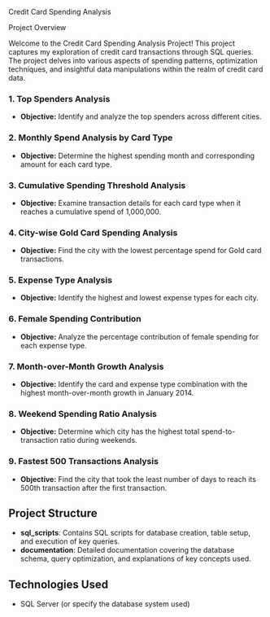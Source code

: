 Credit Card Spending Analysis

Project Overview

Welcome to the Credit Card Spending Analysis Project! This project captures my exploration of credit card transactions through SQL queries. The project delves into various aspects of spending patterns, optimization techniques, and insightful data manipulations within the realm of credit card data.


### 1. **Top Spenders Analysis**
- **Objective:** Identify and analyze the top spenders across different cities.

### 2. **Monthly Spend Analysis by Card Type**
- **Objective:** Determine the highest spending month and corresponding amount for each card type.

### 3. **Cumulative Spending Threshold Analysis**
- **Objective:** Examine transaction details for each card type when it reaches a cumulative spend of 1,000,000.
### 4. **City-wise Gold Card Spending Analysis**
- **Objective:** Find the city with the lowest percentage spend for Gold card transactions.

### 5. **Expense Type Analysis**
- **Objective:** Identify the highest and lowest expense types for each city.

### 6. **Female Spending Contribution**
- **Objective:** Analyze the percentage contribution of female spending for each expense type.

### 7. **Month-over-Month Growth Analysis**
- **Objective:** Identify the card and expense type combination with the highest month-over-month growth in January 2014.

### 8. **Weekend Spending Ratio Analysis**
- **Objective:** Determine which city has the highest total spend-to-transaction ratio during weekends.

### 9. **Fastest 500 Transactions Analysis**
- **Objective:** Find the city that took the least number of days to reach its 500th transaction after the first transaction.

## Project Structure
- **sql_scripts**: Contains SQL scripts for database creation, table setup, and execution of key queries.
- **documentation**: Detailed documentation covering the database schema, query optimization, and explanations of key concepts used.

## Technologies Used
- SQL Server (or specify the database system used)

